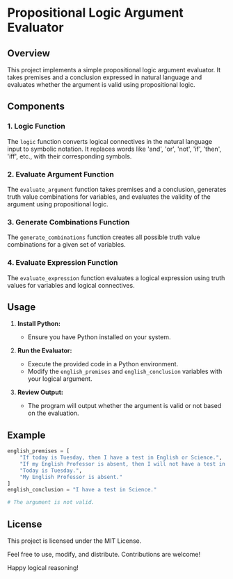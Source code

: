 # Propositional Logic Argument Evaluator

## Overview
This project implements a simple propositional logic argument evaluator. It takes premises and a conclusion expressed in natural language and evaluates whether the argument is valid using propositional logic.

## Components

### 1. Logic Function
The `logic` function converts logical connectives in the natural language input to symbolic notation. It replaces words like 'and', 'or', 'not', 'if', 'then', 'iff', etc., with their corresponding symbols.

### 2. Evaluate Argument Function
The `evaluate_argument` function takes premises and a conclusion, generates truth value combinations for variables, and evaluates the validity of the argument using propositional logic.

### 3. Generate Combinations Function
The `generate_combinations` function creates all possible truth value combinations for a given set of variables.

### 4. Evaluate Expression Function
The `evaluate_expression` function evaluates a logical expression using truth values for variables and logical connectives.

## Usage
1. **Install Python:**
   - Ensure you have Python installed on your system.

2. **Run the Evaluator:**
   - Execute the provided code in a Python environment.
   - Modify the `english_premises` and `english_conclusion` variables with your logical argument.

3. **Review Output:**
   - The program will output whether the argument is valid or not based on the evaluation.

## Example
```python
english_premises = [
    "If today is Tuesday, then I have a test in English or Science.",
    "If my English Professor is absent, then I will not have a test in English.",
    "Today is Tuesday.",
    "My English Professor is absent."
]
english_conclusion = "I have a test in Science."

# The argument is not valid.
```
## License
This project is licensed under the MIT License.

Feel free to use, modify, and distribute. Contributions are welcome!

Happy logical reasoning!
